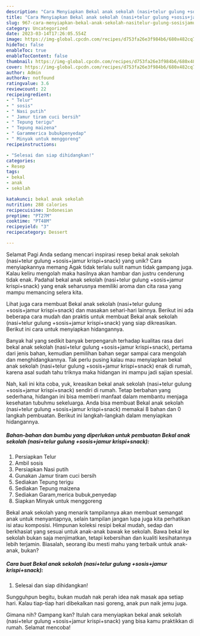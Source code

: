 ```yaml
---
description: "Cara Menyiapkan Bekal anak sekolah (nasi+telur gulung +sosis+jamur krispi+snack) yang Enak, Mengugah Selera"
title: "Cara Menyiapkan Bekal anak sekolah (nasi+telur gulung +sosis+jamur krispi+snack) yang Enak, Mengugah Selera"
slug: 967-cara-menyiapkan-bekal-anak-sekolah-nasitelur-gulung-sosisjamur-krispisnack-yang-enak-mengugah-selera
category: Uncategorized
date: 2023-03-14T17:26:05.554Z
image: https://img-global.cpcdn.com/recipes/d753fa26e3f984b6/680x482cq70/bekal-anak-sekolah-nasitelur-gulung-sosisjamur-krispisnack-foto-resep-utama.jpg
hideToc: false
enableToc: true
enableTocContent: false
thumbnail: https://img-global.cpcdn.com/recipes/d753fa26e3f984b6/680x482cq70/bekal-anak-sekolah-nasitelur-gulung-sosisjamur-krispisnack-foto-resep-utama.jpg
cover: https://img-global.cpcdn.com/recipes/d753fa26e3f984b6/680x482cq70/bekal-anak-sekolah-nasitelur-gulung-sosisjamur-krispisnack-foto-resep-utama.jpg
author: Admin
authorAv: notfound
ratingvalue: 3.6
reviewcount: 22
recipeingredient:
- " Telur"
- " sosis"
- " Nasi putih"
- " Jamur tiram cuci bersih"
- " Tepung terigu"
- " Tepung maizena"
- " Garammerica bubukpenyedap"
- " Minyak untuk menggoreng"
recipeinstructions:

- "Selesai dan siap dihidangkan!"
categories:
- Resep
tags:
- bekal
- anak
- sekolah

katakunci: bekal anak sekolah 
nutrition: 288 calories
recipecuisine: Indonesian
preptime: "PT27M"
cooktime: "PT48M"
recipeyield: "3"
recipecategory: Dessert

---
```



Selamat Pagi Anda sedang mencari inspirasi resep bekal anak sekolah (nasi+telur gulung +sosis+jamur krispi+snack) yang unik? Cara menyiapkannya memang Agak tidak terlalu sulit namun tidak gampang juga. Kalau keliru mengolah maka hasilnya akan hambar dan justru cenderung tidak enak. Padahal bekal anak sekolah (nasi+telur gulung +sosis+jamur krispi+snack) yang enak seharusnya memiliki aroma dan cita rasa yang mampu memancing selera kita.


Lihat juga cara membuat Bekal anak sekolah (nasi+telur gulung +sosis+jamur krispi+snack) dan masakan sehari-hari lainnya. Berikut ini ada beberapa cara mudah dan praktis untuk membuat Bekal anak sekolah (nasi+telur gulung +sosis+jamur krispi+snack) yang siap dikreasikan. Berikut ini cara untuk menyiapkan hidangannya.

Banyak hal yang sedikit banyak berpengaruh terhadap kualitas rasa dari bekal anak sekolah (nasi+telur gulung +sosis+jamur krispi+snack), pertama dari jenis bahan, kemudian pemilihan bahan segar sampai cara mengolah dan menghidangkannya. Tak perlu pusing kalau mau menyiapkan bekal anak sekolah (nasi+telur gulung +sosis+jamur krispi+snack) enak di rumah, karena asal sudah tahu triknya maka hidangan ini mampu jadi sajian spesial.


Nah, kali ini kita coba, yuk, kreasikan bekal anak sekolah (nasi+telur gulung +sosis+jamur krispi+snack) sendiri di rumah. Tetap berbahan yang sederhana, hidangan ini bisa memberi manfaat dalam membantu menjaga kesehatan tubuhmu sekeluarga. Anda bisa membuat Bekal anak sekolah (nasi+telur gulung +sosis+jamur krispi+snack) memakai 8 bahan dan 0 langkah pembuatan. Berikut ini langkah-langkah dalam menyiapkan hidangannya.

<!--inarticleads1-->

##### Bahan-bahan dan bumbu yang diperlukan untuk pembuatan Bekal anak sekolah (nasi+telur gulung +sosis+jamur krispi+snack):

1. Persiapkan  Telur
1. Ambil  sosis
1. Persiapkan  Nasi putih
1. Gunakan  Jamur tiram cuci bersih
1. Sediakan  Tepung terigu
1. Sediakan  Tepung maizena
1. Sediakan  Garam,merica bubuk,penyedap
1. Siapkan  Minyak untuk menggoreng


Bekal anak sekolah yang menarik tampilannya akan membuat semangat anak untuk menyantapnya, selain tampilan jangan lupa juga kita perhatikan isi atau komposisi. Himpunan koleksi resipi bekal mudah, sedap dan berkhasiat yang sesuai untuk anak-anak bawak ke sekolah. Bawa bekal ke sekolah bukan saja menjimatkan, tetapi kebersihan dan kualiti kesihatannya lebih terjamin. Biasalah, seorang ibu mesti mahu yang terbaik untuk anak-anak, bukan? 

<!--inarticleads2-->

##### Cara buat Bekal anak sekolah (nasi+telur gulung +sosis+jamur krispi+snack):


1. Selesai dan siap dihidangkan!

Sungguhpun begitu, bukan mudah nak perah idea nak masak apa setiap hari. Kalau tiap-tiap hari dibekalkan nasi goreng, anak pun naik jemu juga. 

Gimana nih? Gampang kan? Itulah cara menyiapkan bekal anak sekolah (nasi+telur gulung +sosis+jamur krispi+snack) yang bisa kamu praktikkan di rumah. Selamat mencoba!
